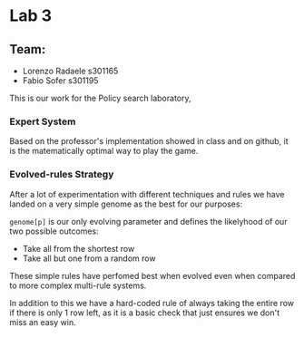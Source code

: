 # Lab 3
## Team: 
- Lorenzo Radaele s301165
- Fabio Sofer s301195

This is our work for the Policy search laboratory,
### Expert System
Based on the professor's implementation showed in class and on github, it is the matematically optimal way to play the game.

### Evolved-rules Strategy
After a lot of experimentation with different techniques and rules we have landed on a very simple genome as the best for our purposes:

 <code>genome[p]</code> is our only evolving parameter and defines the likelyhood of our two possible outcomes:

- Take all from the shortest row
- Take all but one from a random row

These simple rules have perfomed best when evolved even when compared to more complex multi-rule systems.

In addition to this we have a hard-coded rule of always taking the entire row if there is only 1 row left, as it is a basic check that just ensures we don't miss an easy win.